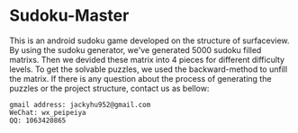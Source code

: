 # Sudoku-Master
This is an android sudoku game developed on the structure of surfaceview.
By using the sudoku generator, we've generated 5000 sudoku filled matrixs. Then we devided these matrix into 4 pieces for different difficulty levels.
To get the solvable puzzles, we used the backward-method to unfill the matrix.
If there is any question about the process of generating the puzzles or the project structure, contact us as bellow:
```
gmail address: jackyhu952@gmail.com
WeChat: wx_peipeiya
QQ: 1063420865
```

